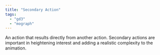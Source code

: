 ```yaml
---
title: "Secondary Action"
tags:
  - "gd3"
  - "mograph"
---
```


An action that results directly from another action. Secondary actions are important in heightening interest and adding a realistic complexity to the animation.

